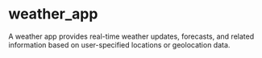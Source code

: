 # weather_app
A weather app provides real-time weather updates, forecasts, and related information based on user-specified locations or geolocation data.

